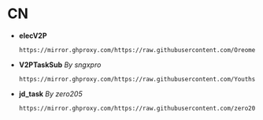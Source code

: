 # CN
- **elecV2P**
  ```
  https://mirror.ghproxy.com/https://raw.githubusercontent.com/Oreomeow/VIP/main/Tasks/tasksubCN.json
  ```
  
- **V2PTaskSub** *By sngxpro*
  ```
  https://mirror.ghproxy.com/https://raw.githubusercontent.com/Youthsongs/QuanX/master/V2PTaskSub/sngxprov2p.json
  ```
    
- **jd_task** *By zero205*
  ```
  https://mirror.ghproxy.com/https://raw.githubusercontent.com/zero205/JD_tencent_scf/main/jd_task.json
  ```
